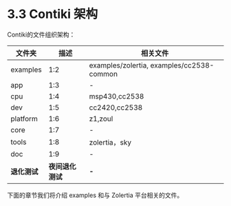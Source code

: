 # 3.3 Contiki 架构

Contiki的文件组织架构：

| **文件夹** | **描述** | **相关文件** |
| -- | -- | -- |
| examples | 1:2 | examples/zolertia, examples/cc2538-common|
| app | 1:3 | - |
| cpu | 1:4 | msp430,cc2538 |
| dev | 1:5 | cc2420,cc2538 |
| platform | 1:6 | z1,zoul |
| core | 1:7 | - |
| tools | 1:8 | zolertia，sky |
| doc | 1:9 | - |
| **退化测试** | **夜间退化测试** | **-** |

下面的章节我们将介绍 examples 和与 Zolertia 平台相关的文件。